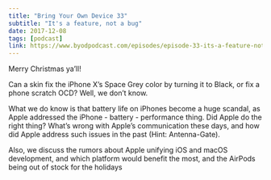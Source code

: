 ```yaml
---
title: "Bring Your Own Device 33"
subtitle: "It's a feature, not a bug"
date: 2017-12-08
tags: [podcast]
link: https://www.byodpodcast.com/episodes/episode-33-its-a-feature-not-a-bug/24/12/2017
---
```

Merry Christmas ya’ll!

Can a skin fix the iPhone X’s Space Grey color by turning it to Black, or fix a phone scratch OCD? Well, we don’t know.

What we do know is that battery life on iPhones become a huge scandal, as Apple addressed the iPhone - battery - performance thing. Did Apple do the right thing? What’s wrong with Apple’s communication these days, and how did Apple address such issues in the past (Hint: Antenna-Gate).

Also, we discuss the rumors about Apple unifying iOS and macOS development, and which platform would benefit the most, and the AirPods being out of stock for the holidays